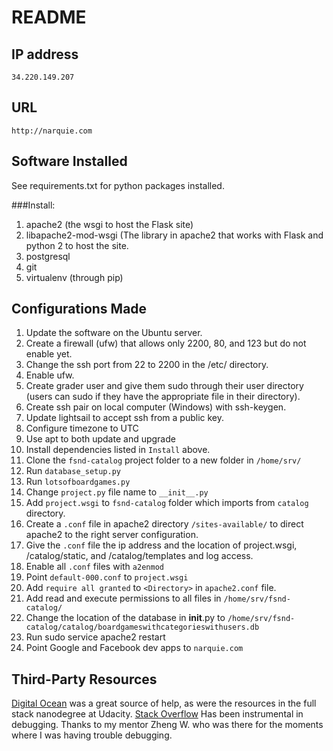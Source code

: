 # README
## IP address
```34.220.149.207```
## URL
```http://narquie.com```
## Software Installed
See requirements.txt for python packages installed.

###Install:
1. apache2 (the wsgi to host the Flask site)
2. libapache2-mod-wsgi (The library in apache2 that works with Flask and python 2 to host the site.
3. postgresql
4. git
5. virtualenv (through pip)

## Configurations Made
1. Update the software on the Ubuntu server.
2. Create a firewall (ufw) that allows only 2200, 80, and 123 but do not enable yet.
3. Change the ssh port from 22 to 2200 in the /etc/ directory.
4. Enable ufw.
5. Create grader user and give them sudo through their user directory (users can sudo if they have the appropriate file in their directory).
6. Create ssh pair on local computer (Windows) with ssh-keygen.
7. Update lightsail to accept ssh from a public key.
8. Configure timezone to UTC
9. Use apt to both update and upgrade
10. Install dependencies listed in ```Install``` above.
11. Clone the ```fsnd-catalog``` project folder to a new folder in ```/home/srv/```
12. Run ```database_setup.py```
13. Run ```lotsofboardgames.py```
12. Change ```project.py``` file name to ```__init__.py```
13. Add ```project.wsgi``` to ```fsnd-catalog``` folder which imports from ```catalog``` directory.
14. Create a ```.conf``` file in apache2 directory ```/sites-available/``` to direct apache2 to the right server configuration.
15. Give the ```.conf``` file the ip address and the location of project.wsgi, /catalog/static, and /catalog/templates and log access.
16. Enable all ```.conf``` files with ```a2enmod```
17. Point ```default-000.conf``` to ```project.wsgi```
18. Add ```require all granted``` to ```<Directory>``` in ```apache2.conf``` file.
19. Add read and execute permissions to all files in ```/home/srv/fsnd-catalog/```
20. Change the location of the database in __init__.py to ```/home/srv/fsnd-catalog/catalog/boardgameswithcategorieswithusers.db```	 
21. Run sudo service apache2 restart
22. Point Google and Facebook dev apps to ```narquie.com```

## Third-Party Resources
[Digital Ocean](https://www.digitalocean.com/community/tutorials/how-to-deploy-a-flask-application-on-an-ubuntu-vps) was a great source of help, as were the resources in the full stack nanodegree at Udacity.
[Stack Overflow](https://www.stackoverflow.com) Has been instrumental in debugging.
Thanks to my mentor Zheng W. who was there for the moments where I was having trouble debugging.